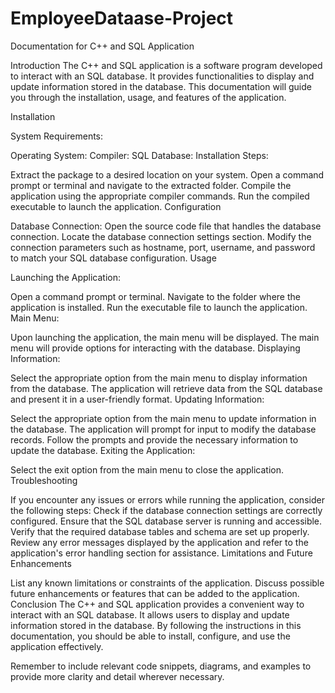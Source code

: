# EmployeeDataase-Project

Documentation for C++ and SQL Application

Introduction
The C++ and SQL application is a software program developed to interact with an SQL database. It provides functionalities to display and update information stored in the database. This documentation will guide you through the installation, usage, and features of the application.

Installation

System Requirements:

Operating System: 
Compiler: 
SQL Database: 
Installation Steps:

Extract the package to a desired location on your system.
Open a command prompt or terminal and navigate to the extracted folder.
Compile the application using the appropriate compiler commands.
Run the compiled executable to launch the application.
Configuration

Database Connection:
Open the source code file that handles the database connection.
Locate the database connection settings section.
Modify the connection parameters such as hostname, port, username, and password to match your SQL database configuration.
Usage

Launching the Application:

Open a command prompt or terminal.
Navigate to the folder where the application is installed.
Run the executable file to launch the application.
Main Menu:

Upon launching the application, the main menu will be displayed.
The main menu will provide options for interacting with the database.
Displaying Information:

Select the appropriate option from the main menu to display information from the database.
The application will retrieve data from the SQL database and present it in a user-friendly format.
Updating Information:

Select the appropriate option from the main menu to update information in the database.
The application will prompt for input to modify the database records.
Follow the prompts and provide the necessary information to update the database.
Exiting the Application:

Select the exit option from the main menu to close the application.
Troubleshooting

If you encounter any issues or errors while running the application, consider the following steps:
Check if the database connection settings are correctly configured.
Ensure that the SQL database server is running and accessible.
Verify that the required database tables and schema are set up properly.
Review any error messages displayed by the application and refer to the application's error handling section for assistance.
Limitations and Future Enhancements

List any known limitations or constraints of the application.
Discuss possible future enhancements or features that can be added to the application.
Conclusion
The C++ and SQL application provides a convenient way to interact with an SQL database. It allows users to display and update information stored in the database. By following the instructions in this documentation, you should be able to install, configure, and use the application effectively.

Remember to include relevant code snippets, diagrams, and examples to provide more clarity and detail wherever necessary.

